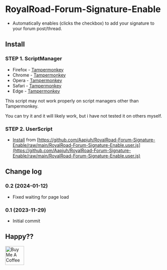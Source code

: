 # RoyalRoad-Forum-Signature-Enable

- Automatically enables (clicks the checkbox) to add your signature to your forum post/thread.

## Install

### STEP 1. ScriptManager

- Firefox - [Tampermonkey](https://addons.mozilla.org/en-US/firefox/addon/tampermonkey)
- Chrome - [Tampermonkey](https://chrome.google.com/webstore/detail/tampermonkey/dhdgffkkebhmkfjojejmpbldmpobfkfo)
- Opera - [Tampermonkey](https://addons.opera.com/extensions/details/tampermonkey-beta/)
- Safari - [Tampermonkey](https://safari.tampermonkey.net/tampermonkey.safariextz)
- Edge - [Tampermonkey](https://microsoftedge.microsoft.com/addons/detail/tampermonkey/iikmkjmpaadaobahmlepeloendndfphd)

This script may not work properly on script managers other than Tampermonkey.

You can try it and it will likely work, but i have not tested it on others myself.

### STEP 2. UserScript

- [Install](https://github.com/Aapjuh/RoyalRoad-Forum-Signature-Enable/raw/main/RoyalRoad-Forum-Signature-Enable.user.js) from [https://github.com/Aapjuh/RoyalRoad-Forum-Signature-Enable/raw/main/RoyalRoad-Forum-Signature-Enable.user.js](https://github.com/Aapjuh/RoyalRoad-Forum-Signature-Enable/raw/main/RoyalRoad-Forum-Signature-Enable.user.js)

## Change log

### 0.2 (2024-01-12)

- Fixed waiting for page load

### 0.1 (2023-11-29)

- Initial commit

## Happy??

<a href="https://www.buymeacoffee.com/aapjuh" target="_blank"><img src="https://cdn.buymeacoffee.com/buttons/default-yellow.png" alt="Buy Me A Coffee" height="60"></a>
